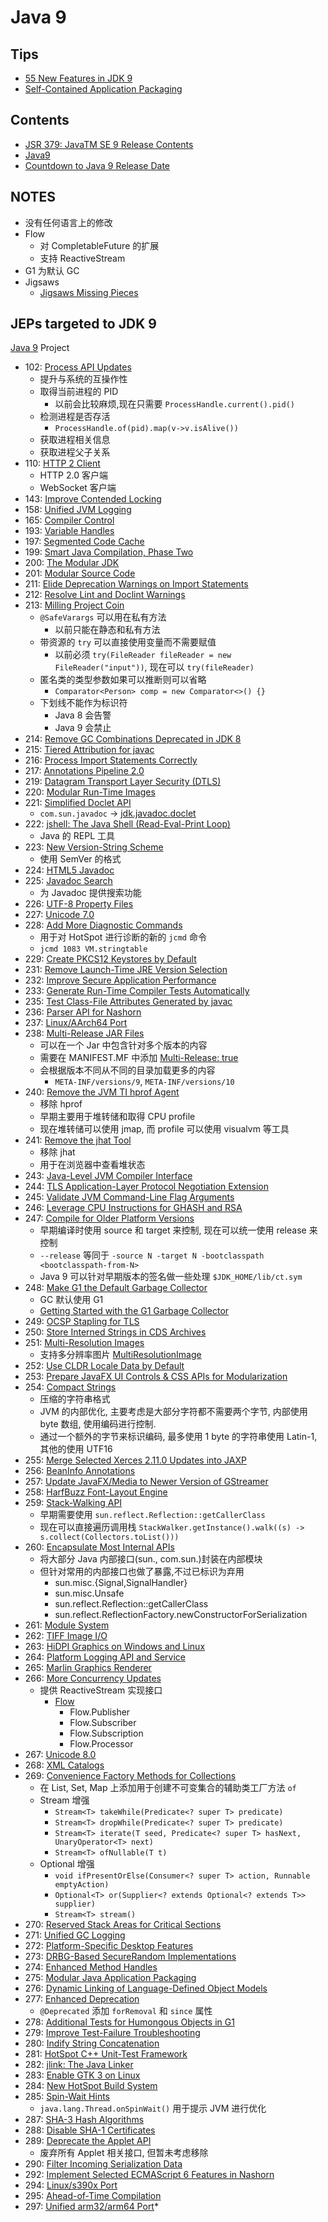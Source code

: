 # Java 9
## Tips
* [55 New Features in JDK 9](https://www.slideshare.net/SimonRitter/55-new-features-in-jdk-9)
* [Self-Contained Application Packaging](https://docs.oracle.com/javase/9/deploy/self-contained-application-packaging.htm#JSDPG583)

## Contents
* [JSR 379: JavaTM SE 9 Release Contents](https://jcp.org/en/jsr/detail?id=379)
* [Java9](http://openjdk.java.net/projects/jdk9/)
* [Countdown to Java 9 Release Date](http://www.java9countdown.xyz/)

## NOTES
* 没有任何语言上的修改
* Flow
  * 对 CompletableFuture 的扩展
  * 支持 ReactiveStream
* G1 为默认 GC
* Jigsaws
  * [Jigsaws Missing Pieces](http://wildfly.org/news/2016/12/12/Jigsaws-Missing-Pieces/)
## JEPs targeted to JDK 9
[Java 9](http://openjdk.java.net/projects/jdk9/) Project

* 102: [Process API Updates](http://openjdk.java.net/jeps/102)
  * 提升与系统的互操作性
  * 取得当前进程的 PID
    * 以前会比较麻烦,现在只需要 `ProcessHandle.current().pid()`
  * 检测进程是否存活
    * `ProcessHandle.of(pid).map(v->v.isAlive())`
  * 获取进程相关信息
  * 获取进程父子关系
* 110: [HTTP 2 Client](http://openjdk.java.net/jeps/110)
  * HTTP 2.0 客户端
  * WebSocket 客户端
* 143: [Improve Contended Locking](http://openjdk.java.net/jeps/143)
* 158: [Unified JVM Logging](http://openjdk.java.net/jeps/158)
* 165: [Compiler Control](http://openjdk.java.net/jeps/165)
* 193: [Variable Handles](http://openjdk.java.net/jeps/193)
* 197: [Segmented Code Cache](http://openjdk.java.net/jeps/197)
* 199: [Smart Java Compilation, Phase Two](http://openjdk.java.net/jeps/199)
* 200: [The Modular JDK](http://openjdk.java.net/jeps/200)
* 201: [Modular Source Code](http://openjdk.java.net/jeps/201)
* 211: [Elide Deprecation Warnings on Import Statements](http://openjdk.java.net/jeps/211)
* 212: [Resolve Lint and Doclint Warnings](http://openjdk.java.net/jeps/212)
* 213: [Milling Project Coin](http://openjdk.java.net/jeps/213)
  * `@SafeVarargs` 可以用在私有方法
    * 以前只能在静态和私有方法
  * 带资源的 `try` 可以直接使用变量而不需要赋值
    * 以前必须 `try(FileReader fileReader = new FileReader("input"))`, 现在可以 `try(fileReader)`
  * 匿名类的类型参数如果可以推断则可以省略
    * `Comparator<Person> comp = new Comparator<>() {}`
  * 下划线不能作为标识符
    * Java 8 会告警
    * Java 9 会禁止
* 214: [Remove GC Combinations Deprecated in JDK 8](http://openjdk.java.net/jeps/214)
* 215: [Tiered Attribution for javac](http://openjdk.java.net/jeps/215)
* 216: [Process Import Statements Correctly](http://openjdk.java.net/jeps/216)
* 217: [Annotations Pipeline 2.0](http://openjdk.java.net/jeps/217)
* 219: [Datagram Transport Layer Security (DTLS)](http://openjdk.java.net/jeps/219)
* 220: [Modular Run-Time Images](http://openjdk.java.net/jeps/220)
* 221: [Simplified Doclet API](http://openjdk.java.net/jeps/221)
  * `com.sun.javadoc` -> [jdk.javadoc.doclet](http://download.java.net/java/jdk9/docs/jdk/api/javadoc/doclet/jdk/javadoc/doclet/package-summary.html)
* 222: [jshell: The Java Shell (Read-Eval-Print Loop)](http://openjdk.java.net/jeps/222)
  * Java 的 REPL 工具
* 223: [New Version-String Scheme](http://openjdk.java.net/jeps/223)
  * 使用 SemVer 的格式
* 224: [HTML5 Javadoc](http://openjdk.java.net/jeps/224)
* 225: [Javadoc Search](http://openjdk.java.net/jeps/225)
  * 为 Javadoc 提供搜索功能
* 226: [UTF-8 Property Files](http://openjdk.java.net/jeps/226)
* 227: [Unicode 7.0](http://openjdk.java.net/jeps/227)
* 228: [Add More Diagnostic Commands](http://openjdk.java.net/jeps/228)
  * 用于对 HotSpot 进行诊断的新的 `jcmd` 命令
  * `jcmd 1083 VM.stringtable`
* 229: [Create PKCS12 Keystores by Default](http://openjdk.java.net/jeps/229)
* 231: [Remove Launch-Time JRE Version Selection](http://openjdk.java.net/jeps/231)
* 232: [Improve Secure Application Performance](http://openjdk.java.net/jeps/232)
* 233: [Generate Run-Time Compiler Tests Automatically](http://openjdk.java.net/jeps/233)
* 235: [Test Class-File Attributes Generated by javac](http://openjdk.java.net/jeps/235)
* 236: [Parser API for Nashorn](http://openjdk.java.net/jeps/236)
* 237: [Linux/AArch64 Port](http://openjdk.java.net/jeps/237)
* 238: [Multi-Release JAR Files](http://openjdk.java.net/jeps/238)
  * 可以在一个 Jar 中包含针对多个版本的内容
  * 需要在 MANIFEST.MF 中添加 [Multi-Release: true](http://download.java.net/java/jdk9/docs/api/java/util/jar/Attributes.Name.html#MULTI_RELEASE)
  * 会根据版本不同从不同的目录加载更多的内容
    * `META-INF/versions/9`, `META-INF/versions/10`
* 240: [Remove the JVM TI hprof Agent](http://openjdk.java.net/jeps/240)
  * 移除 hprof
  * 早期主要用于堆转储和取得 CPU profile
  * 现在堆转储可以使用 jmap, 而 profile 可以使用 visualvm 等工具
* 241: [Remove the jhat Tool](http://openjdk.java.net/jeps/241)
  * 移除 jhat
  * 用于在浏览器中查看堆状态
* 243: [Java-Level JVM Compiler Interface](http://openjdk.java.net/jeps/243)
* 244: [TLS Application-Layer Protocol Negotiation Extension](http://openjdk.java.net/jeps/244)
* 245: [Validate JVM Command-Line Flag Arguments](http://openjdk.java.net/jeps/245)
* 246: [Leverage CPU Instructions for GHASH and RSA](http://openjdk.java.net/jeps/246)
* 247: [Compile for Older Platform Versions](http://openjdk.java.net/jeps/247)
  * 早期编译时使用 source 和 target 来控制, 现在可以统一使用 release 来控制
  * `--release` 等同于 `-source N -target N -bootclasspath <bootclasspath-from-N>`
  * Java 9 可以针对早期版本的签名做一些处理 `$JDK_HOME/lib/ct.sym`
* 248: [Make G1 the Default Garbage Collector](http://openjdk.java.net/jeps/248)
  * GC 默认使用 G1
  * [Getting Started with the G1 Garbage Collector](http://www.oracle.com/technetwork/tutorials/tutorials-1876574.html)
* 249: [OCSP Stapling for TLS](http://openjdk.java.net/jeps/249)
* 250: [Store Interned Strings in CDS Archives](http://openjdk.java.net/jeps/250)
* 251: [Multi-Resolution Images](http://openjdk.java.net/jeps/251)
  * 支持多分辨率图片 [MultiResolutionImage](http://download.java.net/java/jdk9/docs/api/java/awt/image/MultiResolutionImage.html)
* 252: [Use CLDR Locale Data by Default](http://openjdk.java.net/jeps/252)
* 253: [Prepare JavaFX UI Controls & CSS APIs for Modularization](http://openjdk.java.net/jeps/253)
* 254: [Compact Strings](http://openjdk.java.net/jeps/254)
  * 压缩的字符串格式
  * JVM 的内部优化, 主要考虑是大部分字符都不需要两个字节, 内部使用 byte 数组, 使用编码进行控制.
  * 通过一个额外的字节来标识编码, 最多使用 1 byte 的字符串使用 Latin-1, 其他的使用 UTF16
* 255: [Merge Selected Xerces 2.11.0 Updates into JAXP](http://openjdk.java.net/jeps/255)
* 256: [BeanInfo Annotations](http://openjdk.java.net/jeps/256)
* 257: [Update JavaFX/Media to Newer Version of GStreamer](http://openjdk.java.net/jeps/257)
* 258: [HarfBuzz Font-Layout Engine](http://openjdk.java.net/jeps/258)
* 259: [Stack-Walking API](http://openjdk.java.net/jeps/259)
  * 早期需要使用 `sun.reflect.Reflection::getCallerClass`
  * 现在可以直接遍历调用栈 `StackWalker.getInstance().walk((s) -> s.collect(Collectors.toList()))`
* 260: [Encapsulate Most Internal APIs](http://openjdk.java.net/jeps/260)
  * 将大部分 Java 内部接口(sun., com.sun.)封装在内部模块
  * 但针对常用的内部接口也做了暴露,不过已标识为弃用
    * sun.misc.{Signal,SignalHandler}
    * sun.misc.Unsafe
    * sun.reflect.Reflection::getCallerClass
    * sun.reflect.ReflectionFactory.newConstructorForSerialization
* 261: [Module System](http://openjdk.java.net/jeps/261)
* 262: [TIFF Image I/O](http://openjdk.java.net/jeps/262)
* 263: [HiDPI Graphics on Windows and Linux](http://openjdk.java.net/jeps/263)
* 264: [Platform Logging API and Service](http://openjdk.java.net/jeps/264)
* 265: [Marlin Graphics Renderer](http://openjdk.java.net/jeps/265)
* 266: [More Concurrency Updates](http://openjdk.java.net/jeps/266)
  * 提供 ReactiveStream 实现接口
    * [Flow](http://download.java.net/java/jdk9/docs/api/java/util/concurrent/Flow.html)
      * Flow.Publisher
      * Flow.Subscriber
      * Flow.Subscription
      * Flow.Processor
* 267: [Unicode 8.0](http://openjdk.java.net/jeps/267)
* 268: [XML Catalogs](http://openjdk.java.net/jeps/268)
* 269: [Convenience Factory Methods for Collections](http://openjdk.java.net/jeps/269)
  * 在 List, Set, Map 上添加用于创建不可变集合的辅助类工厂方法 `of`
  * Stream 增强
    * `Stream<T> takeWhile(Predicate<? super T> predicate)`
    * `Stream<T> dropWhile(Predicate<? super T> predicate)`
    * `Stream<T> iterate(T seed, Predicate<? super T> hasNext, UnaryOperator<T> next)`
    * `Stream<T> ofNullable(T t)`
  * Optional 增强
    * `void ifPresentOrElse(Consumer<? super T> action, Runnable emptyAction)`
    * `Optional<T> or(Supplier<? extends Optional<? extends T>> supplier)`
    * `Stream<T> stream()`
* 270: [Reserved Stack Areas for Critical Sections](http://openjdk.java.net/jeps/270)
* 271: [Unified GC Logging](http://openjdk.java.net/jeps/271)
* 272: [Platform-Specific Desktop Features](http://openjdk.java.net/jeps/272)
* 273: [DRBG-Based SecureRandom Implementations](http://openjdk.java.net/jeps/273)
* 274: [Enhanced Method Handles](http://openjdk.java.net/jeps/274)
* 275: [Modular Java Application Packaging](http://openjdk.java.net/jeps/275)
* 276: [Dynamic Linking of Language-Defined Object Models](http://openjdk.java.net/jeps/276)
* 277: [Enhanced Deprecation](http://openjdk.java.net/jeps/277)
  * `@Deprecated` 添加 `forRemoval` 和 `since` 属性
* 278: [Additional Tests for Humongous Objects in G1](http://openjdk.java.net/jeps/278)
* 279: [Improve Test-Failure Troubleshooting](http://openjdk.java.net/jeps/279)
* 280: [Indify String Concatenation](http://openjdk.java.net/jeps/280)
* 281: [HotSpot C++ Unit-Test Framework](http://openjdk.java.net/jeps/281)
* 282: [jlink: The Java Linker](http://openjdk.java.net/jeps/282)
* 283: [Enable GTK 3 on Linux](http://openjdk.java.net/jeps/283)
* 284: [New HotSpot Build System](http://openjdk.java.net/jeps/284)
* 285: [Spin-Wait Hints](http://openjdk.java.net/jeps/285)
  * `java.lang.Thread.onSpinWait()` 用于提示 JVM 进行优化
* 287: [SHA-3 Hash Algorithms](http://openjdk.java.net/jeps/287)
* 288: [Disable SHA-1 Certificates](http://openjdk.java.net/jeps/288)
* 289: [Deprecate the Applet API](http://openjdk.java.net/jeps/289)
  * 废弃所有 Applet 相关接口, 但暂未考虑移除
* 290: [Filter Incoming Serialization Data](http://openjdk.java.net/jeps/290)
* 292: [Implement Selected ECMAScript 6 Features in Nashorn](http://openjdk.java.net/jeps/292)
* 294: [Linux/s390x Port](http://openjdk.java.net/jeps/294)
* 295: [Ahead-of-Time Compilation](http://openjdk.java.net/jeps/295)
* 297: [Unified arm32/arm64 Port](http://openjdk.java.net/jeps/297)*
